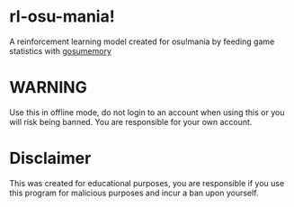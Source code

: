 # rl-osu-mania!

A reinforcement learning model created for osu!mania by feeding game statistics with [gosumemory](https://github.com/l3lackShark/gosumemory)

# WARNING

Use this in offline mode, do not login to an account when using this or you will risk being banned. You are responsible for your own account.

# Disclaimer

This was created for educational purposes, you are responsible if you use this program for malicious purposes and incur a ban upon yourself.
